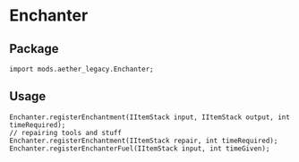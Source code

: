 # Enchanter

## Package

```zenscript
import mods.aether_legacy.Enchanter;
```
## Usage

```zenscript
Enchanter.registerEnchantment(IItemStack input, IItemStack output, int timeRequired);
// repairing tools and stuff
Enchanter.registerEnchantment(IItemStack repair, int timeRequired);
Enchanter.registerEnchanterFuel(IItemStack input, int timeGiven);
```